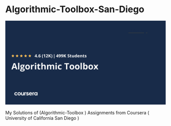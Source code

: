 # Algorithmic-Toolbox-San-Diego
![GitHub Logo](https://github.com/mouradmagdy/Algorithmic-Toolbox-San-Diego/blob/main/algorithmic-toolbox.jpeg)

My Solutions of (Algorithmic-Toolbox ) Assignments from Coursera ( University of California San Diego ) 
